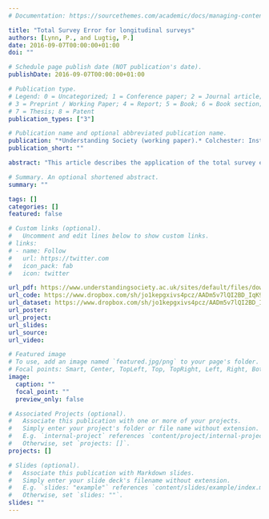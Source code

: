 ```yaml
---
# Documentation: https://sourcethemes.com/academic/docs/managing-content/

title: "Total Survey Error for longitudinal surveys"
authors: [Lynn, P., and Lugtig, P.]
date: 2016-09-07T00:00:00+01:00
doi: ""

# Schedule page publish date (NOT publication's date).
publishDate: 2016-09-07T00:00:00+01:00

# Publication type.
# Legend: 0 = Uncategorized; 1 = Conference paper; 2 = Journal article;
# 3 = Preprint / Working Paper; 4 = Report; 5 = Book; 6 = Book section;
# 7 = Thesis; 8 = Patent
publication_types: ["3"]

# Publication name and optional abbreviated publication name.
publication: "*Understanding Society (working paper).* Colchester: Institute for Social and Economic Research"
publication_short: ""

abstract: "This article describes the application of the total survey error paradigm to longitudinal surveys. Several aspects of survey error, and of the interactions between different types of  error, are distinct in the longitudinal survey context. Furthermore, error trade-off decisions in survey design and implementation are subject to some unique considerations. Previous literature on total survey error mostly fails to explicitly consider uniquely longitudinal issues. We aim to show how uniquely longitudinal sources of error in surveys should be understood within the Total Survey Error framework and we provide examples of studies of some of the unique interactions between errors."

# Summary. An optional shortened abstract.
summary: ""

tags: []
categories: []
featured: false

# Custom links (optional).
#   Uncomment and edit lines below to show custom links.
# links:
# - name: Follow
#   url: https://twitter.com
#   icon_pack: fab
#   icon: twitter

url_pdf: https://www.understandingsociety.ac.uk/sites/default/files/downloads/working-papers/2016-07.pdf
url_code: https://www.dropbox.com/sh/jo1kepgxivs4pcz/AADm5v7lQI2BD_IqK9gGc_q8a?dl=0
url_dataset: https://www.dropbox.com/sh/jo1kepgxivs4pcz/AADm5v7lQI2BD_IqK9gGc_q8a?dl=0
url_poster:
url_project:
url_slides:
url_source:
url_video:

# Featured image
# To use, add an image named `featured.jpg/png` to your page's folder. 
# Focal points: Smart, Center, TopLeft, Top, TopRight, Left, Right, BottomLeft, Bottom, BottomRight.
image:
  caption: ""
  focal_point: ""
  preview_only: false

# Associated Projects (optional).
#   Associate this publication with one or more of your projects.
#   Simply enter your project's folder or file name without extension.
#   E.g. `internal-project` references `content/project/internal-project/index.md`.
#   Otherwise, set `projects: []`.
projects: []

# Slides (optional).
#   Associate this publication with Markdown slides.
#   Simply enter your slide deck's filename without extension.
#   E.g. `slides: "example"` references `content/slides/example/index.md`.
#   Otherwise, set `slides: ""`.
slides: ""
---
```


